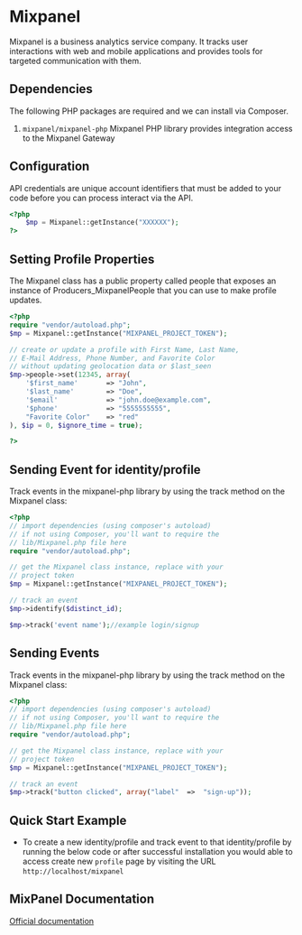 
# Mixpanel
Mixpanel is a business analytics service company. It tracks user interactions with web and mobile applications and provides tools for targeted communication with them.

## Dependencies

The following PHP packages are required and we can install via Composer. 
1. `mixpanel/mixpanel-php` Mixpanel PHP library provides integration access to the Mixpanel Gateway

## Configuration
API credentials are unique account identifiers that must be added to your code before you can process interact via the API.
```php
<?php 
    $mp = Mixpanel::getInstance("XXXXXX");
?>
```

## Setting Profile Properties
The Mixpanel class has a public property called people that exposes an instance of Producers_MixpanelPeople that you can use to make profile updates.

```php
<?php
require "vendor/autoload.php";
$mp = Mixpanel::getInstance("MIXPANEL_PROJECT_TOKEN");

// create or update a profile with First Name, Last Name,
// E-Mail Address, Phone Number, and Favorite Color
// without updating geolocation data or $last_seen
$mp->people->set(12345, array(
    '$first_name'       => "John",
    '$last_name'        => "Doe",
    '$email'            => "john.doe@example.com",
    '$phone'            => "5555555555",
    "Favorite Color"    => "red"
), $ip = 0, $ignore_time = true);

?>
```
## Sending Event for identity/profile
Track events in the mixpanel-php library by using the track method on the Mixpanel class:

```php
<?php
// import dependencies (using composer's autoload)
// if not using Composer, you'll want to require the
// lib/Mixpanel.php file here
require "vendor/autoload.php";

// get the Mixpanel class instance, replace with your
// project token
$mp = Mixpanel::getInstance("MIXPANEL_PROJECT_TOKEN");

// track an event
$mp->identify($distinct_id);

$mp->track('event name');//example login/signup
```


## Sending Events
Track events in the mixpanel-php library by using the track method on the Mixpanel class:
```php
<?php
// import dependencies (using composer's autoload)
// if not using Composer, you'll want to require the
// lib/Mixpanel.php file here
require "vendor/autoload.php";

// get the Mixpanel class instance, replace with your
// project token
$mp = Mixpanel::getInstance("MIXPANEL_PROJECT_TOKEN");

// track an event
$mp->track("button clicked", array("label"  =>  "sign-up"));
```

## Quick Start Example
- To create a new identity/profile and track event to that identity/profile by running the below code or after successful installation you would able to access create new `profile` page by visiting the URL `http://localhost/mixpanel`


## MixPanel Documentation
[Official documentation](https://developer.mixpanel.com/docs/php)
